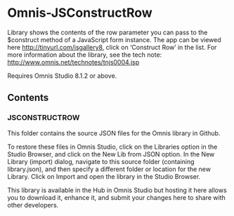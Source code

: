 # Omnis-JSConstructRow
Library shows the contents of the row parameter you can pass to the $construct method of a JavaScript form instance. The app can be viewed here http://tinyurl.com/jsgallery8, click on ‘Construct Row’ in the list. For more information about the library, see the tech note: http://www.omnis.net/technotes/tnjs0004.jsp

Requires Omnis Studio 8.1.2 or above.

## Contents
### JSCONSTRUCTROW
This folder contains the source JSON files for the Omnis library in Github. 

To restore these files in Omnis Studio, click on the Libraries option in the Studio Browser, and click on the New Lib from JSON option. In the New Library (import) dialog, navigate to this source folder (containing library.json), and then specify a different folder or location for the new Library. Click on Import and open the library in the Studio Browser. 

This library is available in the Hub in Omnis Studio but hosting it here allows you to download it, enhance it, and submit your changes here to share with other developers. 

